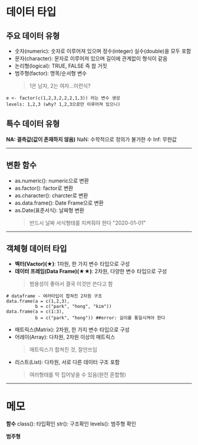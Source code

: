 # 데이터 타입

## 주요 데이터 유형

- 숫자(numeric): 숫자로 이루어져 있으며 정수(integer) 실수(double)을 모두 포함
- 문자(character): 문자로 이루어져 있으며 길이에 관계없이 형식이 같음
- 논리형(logical): TRUE, FALSE 즉 참 거짓
- 범주형(factor): 명목/순서형 변수
  > 1은 남자, 2는 여자...이런식?

```
e <- factor(c(1,2,3,2,2,2,1,3)) 라는 변수 생성
levels: 1,2,3 (why? 1,2,3으로만 이루어져 있으니)

```

## 특수 데이터 유형

**NA: 결측값(값이 존재하지 않음)**
NaN: 수학적으로 정의가 불가한 수
Inf: 무한값

---

## 변환 함수

- as.numeric(): numeric으로 변환
- as.factor(): factor로 변환
- as.character(): charcter로 변환
- as.data.frame(): Date Frame으로 변환
- as.Date(표준서식): 날짜형 변환
  > 반드시 날짜 서식형태를 지켜줘야 한다
  > "2020-01-01"

---

## 객체형 데이터 타입

- **벡터(Vactor)(★)**: 1차원, 한 가지 변수 타입으로 구성
- **데이터 프레임(Data Frame)(★★)**: 2차원, 다양한 변수 타입으로 구성
  > 범용성이 좋아서 결국 이것만 쓴다고 함

```
# dataframe - 여러타입이 합쳐진 2차원 구조
data.frame(a = c(1,2,3),
           b = c("park", "hong", "kim"))
data.frame(a = c(1:3),
           b = c("park", "hong")) ##error: 길이를 통일시켜야 한다
```

- 매트릭스(Matrix): 2차원, 한 가지 변수 타입으로 구성
- 어레이(Array): 다차원, 2차원 이상의 매트릭스
  > 매트릭스가 합쳐진 것, 잘안쓰임
- 리스트(List): 다차원, 서로 다른 데이터 구조 포함
  > 여러형태를 막 집어넣을 수 있음(완전 혼합형)

---

# 메모

**함수**
class(): 타입확인
str(): 구조확인
levels(): 범주형 확인

**범주형**

